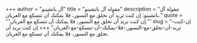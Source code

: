 +++
author = "آل باتشينو"
title = "مقولة آل باتشينو"
description = "مقولة آل باتشينو: إن كنت تريد أن تحلق مع النسور، فلا يمكنك أن تتسكع مع الغربان."
quote = '''إن كنت تريد أن تحلق مع النسور، فلا يمكنك أن تتسكع مع الغربان.'''
slug = "إن-كنت-تريد-أن-تحلق-مع-النسور،-فلا-يمكنك-أن-تتسكع-مع-الغربان"
+++
إن كنت تريد أن تحلق مع النسور، فلا يمكنك أن تتسكع مع الغربان.
